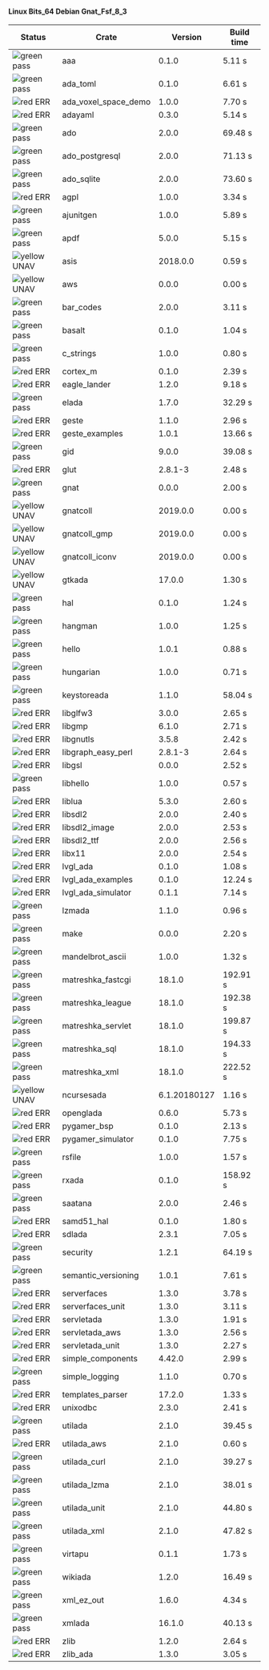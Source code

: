 #### Linux Bits_64 Debian Gnat_Fsf_8_3

| Status | Crate | Version | Build time |
| --- | --- | --- | --- |
|![green](https://placehold.it/8/00aa00/000000?text=+) pass | aaa | 0.1.0 |  5.11 s |
|![green](https://placehold.it/8/00aa00/000000?text=+) pass | ada_toml | 0.1.0 |  6.61 s |
|![red](https://placehold.it/8/ff0000/000000?text=+) ERR  | ada_voxel_space_demo | 1.0.0 |  7.70 s |
|![red](https://placehold.it/8/ff0000/000000?text=+) ERR  | adayaml | 0.3.0 |  5.14 s |
|![green](https://placehold.it/8/00aa00/000000?text=+) pass | ado | 2.0.0 |  69.48 s |
|![green](https://placehold.it/8/00aa00/000000?text=+) pass | ado_postgresql | 2.0.0 |  71.13 s |
|![green](https://placehold.it/8/00aa00/000000?text=+) pass | ado_sqlite | 2.0.0 |  73.60 s |
|![red](https://placehold.it/8/ff0000/000000?text=+) ERR  | agpl | 1.0.0 |  3.34 s |
|![green](https://placehold.it/8/00aa00/000000?text=+) pass | ajunitgen | 1.0.0 |  5.89 s |
|![green](https://placehold.it/8/00aa00/000000?text=+) pass | apdf | 5.0.0 |  5.15 s |
|![yellow](https://placehold.it/8/ffbb00/000000?text=+) UNAV | asis | 2018.0.0 |  0.59 s |
|![yellow](https://placehold.it/8/ffbb00/000000?text=+) UNAV | aws | 0.0.0 |  0.00 s |
|![green](https://placehold.it/8/00aa00/000000?text=+) pass | bar_codes | 2.0.0 |  3.11 s |
|![green](https://placehold.it/8/00aa00/000000?text=+) pass | basalt | 0.1.0 |  1.04 s |
|![green](https://placehold.it/8/00aa00/000000?text=+) pass | c_strings | 1.0.0 |  0.80 s |
|![red](https://placehold.it/8/ff0000/000000?text=+) ERR  | cortex_m | 0.1.0 |  2.39 s |
|![red](https://placehold.it/8/ff0000/000000?text=+) ERR  | eagle_lander | 1.2.0 |  9.18 s |
|![green](https://placehold.it/8/00aa00/000000?text=+) pass | elada | 1.7.0 |  32.29 s |
|![red](https://placehold.it/8/ff0000/000000?text=+) ERR  | geste | 1.1.0 |  2.96 s |
|![red](https://placehold.it/8/ff0000/000000?text=+) ERR  | geste_examples | 1.0.1 |  13.66 s |
|![green](https://placehold.it/8/00aa00/000000?text=+) pass | gid | 9.0.0 |  39.08 s |
|![red](https://placehold.it/8/ff0000/000000?text=+) ERR  | glut | 2.8.1-3 |  2.48 s |
|![green](https://placehold.it/8/00aa00/000000?text=+) pass | gnat | 0.0.0 |  2.00 s |
|![yellow](https://placehold.it/8/ffbb00/000000?text=+) UNAV | gnatcoll | 2019.0.0 |  0.00 s |
|![yellow](https://placehold.it/8/ffbb00/000000?text=+) UNAV | gnatcoll_gmp | 2019.0.0 |  0.00 s |
|![yellow](https://placehold.it/8/ffbb00/000000?text=+) UNAV | gnatcoll_iconv | 2019.0.0 |  0.00 s |
|![yellow](https://placehold.it/8/ffbb00/000000?text=+) UNAV | gtkada | 17.0.0 |  1.30 s |
|![green](https://placehold.it/8/00aa00/000000?text=+) pass | hal | 0.1.0 |  1.24 s |
|![green](https://placehold.it/8/00aa00/000000?text=+) pass | hangman | 1.0.0 |  1.25 s |
|![green](https://placehold.it/8/00aa00/000000?text=+) pass | hello | 1.0.1 |  0.88 s |
|![green](https://placehold.it/8/00aa00/000000?text=+) pass | hungarian | 1.0.0 |  0.71 s |
|![green](https://placehold.it/8/00aa00/000000?text=+) pass | keystoreada | 1.1.0 |  58.04 s |
|![red](https://placehold.it/8/ff0000/000000?text=+) ERR  | libglfw3 | 3.0.0 |  2.65 s |
|![red](https://placehold.it/8/ff0000/000000?text=+) ERR  | libgmp | 6.1.0 |  2.71 s |
|![red](https://placehold.it/8/ff0000/000000?text=+) ERR  | libgnutls | 3.5.8 |  2.42 s |
|![red](https://placehold.it/8/ff0000/000000?text=+) ERR  | libgraph_easy_perl | 2.8.1-3 |  2.64 s |
|![red](https://placehold.it/8/ff0000/000000?text=+) ERR  | libgsl | 0.0.0 |  2.52 s |
|![green](https://placehold.it/8/00aa00/000000?text=+) pass | libhello | 1.0.0 |  0.57 s |
|![red](https://placehold.it/8/ff0000/000000?text=+) ERR  | liblua | 5.3.0 |  2.60 s |
|![red](https://placehold.it/8/ff0000/000000?text=+) ERR  | libsdl2 | 2.0.0 |  2.40 s |
|![red](https://placehold.it/8/ff0000/000000?text=+) ERR  | libsdl2_image | 2.0.0 |  2.53 s |
|![red](https://placehold.it/8/ff0000/000000?text=+) ERR  | libsdl2_ttf | 2.0.0 |  2.56 s |
|![red](https://placehold.it/8/ff0000/000000?text=+) ERR  | libx11 | 2.0.0 |  2.54 s |
|![red](https://placehold.it/8/ff0000/000000?text=+) ERR  | lvgl_ada | 0.1.0 |  1.08 s |
|![red](https://placehold.it/8/ff0000/000000?text=+) ERR  | lvgl_ada_examples | 0.1.0 |  12.24 s |
|![red](https://placehold.it/8/ff0000/000000?text=+) ERR  | lvgl_ada_simulator | 0.1.1 |  7.14 s |
|![green](https://placehold.it/8/00aa00/000000?text=+) pass | lzmada | 1.1.0 |  0.96 s |
|![green](https://placehold.it/8/00aa00/000000?text=+) pass | make | 0.0.0 |  2.20 s |
|![green](https://placehold.it/8/00aa00/000000?text=+) pass | mandelbrot_ascii | 1.0.0 |  1.32 s |
|![green](https://placehold.it/8/00aa00/000000?text=+) pass | matreshka_fastcgi | 18.1.0 |  192.91 s |
|![green](https://placehold.it/8/00aa00/000000?text=+) pass | matreshka_league | 18.1.0 |  192.38 s |
|![green](https://placehold.it/8/00aa00/000000?text=+) pass | matreshka_servlet | 18.1.0 |  199.87 s |
|![green](https://placehold.it/8/00aa00/000000?text=+) pass | matreshka_sql | 18.1.0 |  194.33 s |
|![green](https://placehold.it/8/00aa00/000000?text=+) pass | matreshka_xml | 18.1.0 |  222.52 s |
|![yellow](https://placehold.it/8/ffbb00/000000?text=+) UNAV | ncursesada | 6.1.20180127 |  1.16 s |
|![red](https://placehold.it/8/ff0000/000000?text=+) ERR  | openglada | 0.6.0 |  5.73 s |
|![red](https://placehold.it/8/ff0000/000000?text=+) ERR  | pygamer_bsp | 0.1.0 |  2.13 s |
|![red](https://placehold.it/8/ff0000/000000?text=+) ERR  | pygamer_simulator | 0.1.0 |  7.75 s |
|![green](https://placehold.it/8/00aa00/000000?text=+) pass | rsfile | 1.0.0 |  1.57 s |
|![green](https://placehold.it/8/00aa00/000000?text=+) pass | rxada | 0.1.0 |  158.92 s |
|![green](https://placehold.it/8/00aa00/000000?text=+) pass | saatana | 2.0.0 |  2.46 s |
|![red](https://placehold.it/8/ff0000/000000?text=+) ERR  | samd51_hal | 0.1.0 |  1.80 s |
|![red](https://placehold.it/8/ff0000/000000?text=+) ERR  | sdlada | 2.3.1 |  7.05 s |
|![green](https://placehold.it/8/00aa00/000000?text=+) pass | security | 1.2.1 |  64.19 s |
|![green](https://placehold.it/8/00aa00/000000?text=+) pass | semantic_versioning | 1.0.1 |  7.61 s |
|![red](https://placehold.it/8/ff0000/000000?text=+) ERR  | serverfaces | 1.3.0 |  3.78 s |
|![red](https://placehold.it/8/ff0000/000000?text=+) ERR  | serverfaces_unit | 1.3.0 |  3.11 s |
|![red](https://placehold.it/8/ff0000/000000?text=+) ERR  | servletada | 1.3.0 |  1.91 s |
|![red](https://placehold.it/8/ff0000/000000?text=+) ERR  | servletada_aws | 1.3.0 |  2.56 s |
|![red](https://placehold.it/8/ff0000/000000?text=+) ERR  | servletada_unit | 1.3.0 |  2.27 s |
|![red](https://placehold.it/8/ff0000/000000?text=+) ERR  | simple_components | 4.42.0 |  2.99 s |
|![green](https://placehold.it/8/00aa00/000000?text=+) pass | simple_logging | 1.1.0 |  0.70 s |
|![red](https://placehold.it/8/ff0000/000000?text=+) ERR  | templates_parser | 17.2.0 |  1.33 s |
|![red](https://placehold.it/8/ff0000/000000?text=+) ERR  | unixodbc | 2.3.0 |  2.41 s |
|![green](https://placehold.it/8/00aa00/000000?text=+) pass | utilada | 2.1.0 |  39.45 s |
|![red](https://placehold.it/8/ff0000/000000?text=+) ERR  | utilada_aws | 2.1.0 |  0.60 s |
|![green](https://placehold.it/8/00aa00/000000?text=+) pass | utilada_curl | 2.1.0 |  39.27 s |
|![green](https://placehold.it/8/00aa00/000000?text=+) pass | utilada_lzma | 2.1.0 |  38.01 s |
|![green](https://placehold.it/8/00aa00/000000?text=+) pass | utilada_unit | 2.1.0 |  44.80 s |
|![green](https://placehold.it/8/00aa00/000000?text=+) pass | utilada_xml | 2.1.0 |  47.82 s |
|![green](https://placehold.it/8/00aa00/000000?text=+) pass | virtapu | 0.1.1 |  1.73 s |
|![green](https://placehold.it/8/00aa00/000000?text=+) pass | wikiada | 1.2.0 |  16.49 s |
|![green](https://placehold.it/8/00aa00/000000?text=+) pass | xml_ez_out | 1.6.0 |  4.34 s |
|![green](https://placehold.it/8/00aa00/000000?text=+) pass | xmlada | 16.1.0 |  40.13 s |
|![red](https://placehold.it/8/ff0000/000000?text=+) ERR  | zlib | 1.2.0 |  2.64 s |
|![red](https://placehold.it/8/ff0000/000000?text=+) ERR  | zlib_ada | 1.3.0 |  3.05 s |
